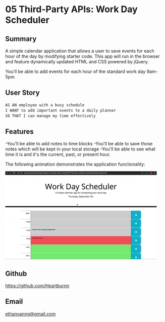 # 05 Third-Party APIs: Work Day Scheduler

## Summary

A simple calendar application that allows a user to save events for each hour of the day by modifying starter code. This app will run in the browser and feature dynamically updated HTML and CSS powered by jQuery.

You'll be able to add events for each hour of the standard work day 9am-5pm

## User Story

```md
AS AN employee with a busy schedule
I WANT to add important events to a daily planner
SO THAT I can manage my time effectively
```

## Features

-You'll be able to add notes to time blocks
-You'll be able to save those notes which will be kept in your local storage
-You'll be able to see what time it is and it's the current, past, or present hour.

The following animation demonstrates the application functionality:

![A user clicks on slots on the color-coded calendar and edits the events.](./Assets/05-third-party-apis-homework-demo.gif)


## Github
https://github.com/Heartburnn

## Email
ethanvanng@gmail.com
